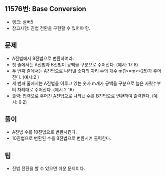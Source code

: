 <h2>11576번: Base Conversion</h2>
<ul>
  <li>랭크: 실버5</li>
  <li>참고사항: 진법 전환을 구현할 수 있어야 함.</li>
</ul>
<h2>문제</h2>
<ul>
  <li>A진법에서 B진법으로 변환하여라.</li>
  <li>첫 줄에서는 A진법과 B진법이 공백을 구분으로 주어진다. (예시: 17 8)</li>
  <li>두 번째 줄에서는 A진법으로 나타낸 숫자의 자리 수의 개수 m(1<=m<=25)가 주어진다. (예시:2 )</li>
  <li>세 번째 줄에서는 A진법을 이루고 있는 숫자 m개가 공백을 구분으로 높은 자릿수부터 차례대로 주어진다. (예시 2 16)</li>
  <li>출력: 입력으로 주어진 A진법으로 나타낸 수를 B진법으로 변환하여 출력한다. (예시: 6 2)</li>
</ul>
<h2>풀이</h2>
<ul>
  <li>A진법 수를 10진법으로 변환시킨다.</li>
  <li>10진법으로 변환된 수를 B진법으로 변환시켜 출력한다.</li>
</ul>
<h2>팁</h2>
<ul>
  <li>진법 전환을 할 수 있으면 쉬운 문제이다.</li>
</ul>
